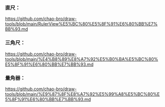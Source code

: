 ### 直尺：
https://github.com/chao-bro/draw-tools/blob/main/RulerView%E5%BC%80%E5%8F%91%E6%80%BB%E7%BB%93.md

### 三角尺：
https://github.com/chao-bro/draw-tools/blob/main/%E4%B8%89%E8%A7%92%E5%B0%BA%E5%BC%80%E5%8F%91%E6%80%BB%E7%BB%93.md

### 量角器：
https://github.com/chao-bro/draw-tools/blob/main/%E9%87%8F%E8%A7%92%E5%99%A8%E5%BC%80%E5%8F%91%E6%80%BB%E7%BB%93.md
